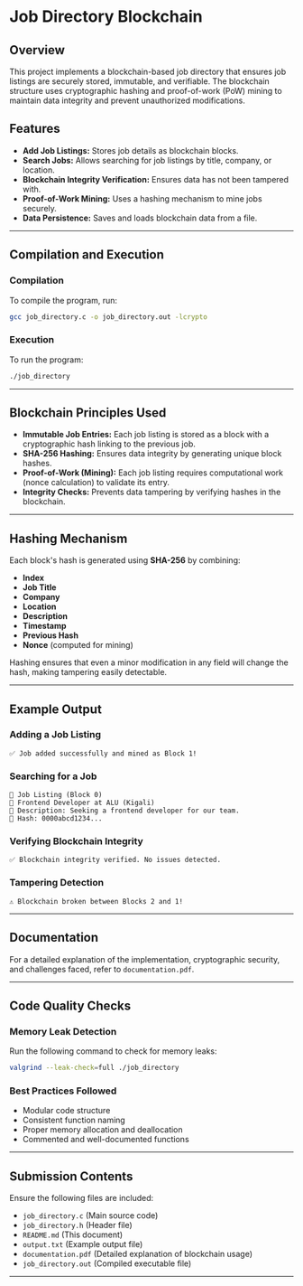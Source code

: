 # Job Directory Blockchain

## Overview
This project implements a blockchain-based job directory that ensures job listings are securely stored, immutable, and verifiable. The blockchain structure uses cryptographic hashing and proof-of-work (PoW) mining to maintain data integrity and prevent unauthorized modifications.

## Features
- **Add Job Listings:** Stores job details as blockchain blocks.
- **Search Jobs:** Allows searching for job listings by title, company, or location.
- **Blockchain Integrity Verification:** Ensures data has not been tampered with.
- **Proof-of-Work Mining:** Uses a hashing mechanism to mine jobs securely.
- **Data Persistence:** Saves and loads blockchain data from a file.

---

## Compilation and Execution
### **Compilation**
To compile the program, run:
```sh
gcc job_directory.c -o job_directory.out -lcrypto
```

### **Execution**
To run the program:
```sh
./job_directory
```

---

## Blockchain Principles Used
- **Immutable Job Entries:** Each job listing is stored as a block with a cryptographic hash linking to the previous job.
- **SHA-256 Hashing:** Ensures data integrity by generating unique block hashes.
- **Proof-of-Work (Mining):** Each job listing requires computational work (nonce calculation) to validate its entry.
- **Integrity Checks:** Prevents data tampering by verifying hashes in the blockchain.

---

## Hashing Mechanism
Each block's hash is generated using **SHA-256** by combining:
- **Index**
- **Job Title**
- **Company**
- **Location**
- **Description**
- **Timestamp**
- **Previous Hash**
- **Nonce** (computed for mining)

Hashing ensures that even a minor modification in any field will change the hash, making tampering easily detectable.

---

## Example Output
### **Adding a Job Listing**
```plaintext
✅ Job added successfully and mined as Block 1!
```

### **Searching for a Job**
```plaintext
📜 Job Listing (Block 0)
📍 Frontend Developer at ALU (Kigali)
📝 Description: Seeking a frontend developer for our team.
🔗 Hash: 0000abcd1234...
```

### **Verifying Blockchain Integrity**
```plaintext
✅ Blockchain integrity verified. No issues detected.
```

### **Tampering Detection**
```plaintext
⚠️ Blockchain broken between Blocks 2 and 1!
```

---

## Documentation
For a detailed explanation of the implementation, cryptographic security, and challenges faced, refer to `documentation.pdf`.

---

## Code Quality Checks
### **Memory Leak Detection**
Run the following command to check for memory leaks:
```sh
valgrind --leak-check=full ./job_directory
```

### **Best Practices Followed**
- Modular code structure
- Consistent function naming
- Proper memory allocation and deallocation
- Commented and well-documented functions

---

## Submission Contents
Ensure the following files are included:
- `job_directory.c` (Main source code)
- `job_directory.h` (Header file)
- `README.md` (This document)
- `output.txt` (Example output file)
- `documentation.pdf` (Detailed explanation of blockchain usage)
- `job_directory.out` (Compiled executable file)

---


